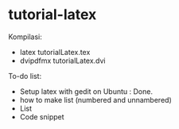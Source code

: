 # tutorial-latex

Kompilasi:
- latex tutorialLatex.tex
- dvipdfmx tutorialLatex.dvi

To-do list:
- Setup latex with gedit on Ubuntu : Done.
- how to make list (numbered and unnambered)
- List
- Code snippet
